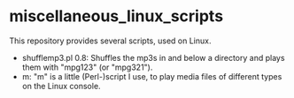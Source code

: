 # miscellaneous_linux_scripts

This repository provides several scripts, used on Linux.

- shufflemp3.pl 0.8: Shuffles the mp3s in and below a directory and plays them with "mpg123" (or "mpg321").
- m: "m" is a little (Perl-)script I use, to play media files of different types on the Linux console.
